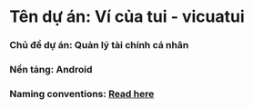 # Tên dự án: Ví của tui - vicuatui

### Chủ đề dự án: Quản lý tài chính cá nhân
### Nền tảng: Android
### Naming conventions: [Read here](https://github.com/ribot/android-guidelines/blob/master/project_and_code_guidelines.md)